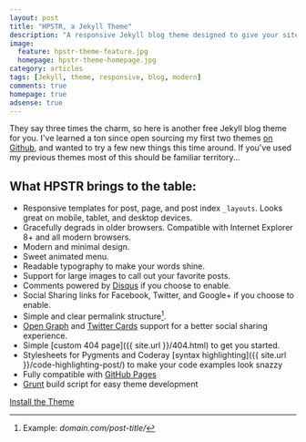 ```yaml
---
layout: post
title: "HPSTR, a Jekyll Theme"
description: "A responsive Jekyll blog theme designed to give your site a modern and almost cliche feel."
image: 
  feature: hpstr-theme-feature.jpg
  homepage: hpstr-theme-homepage.jpg
category: articles
tags: [Jekyll, theme, responsive, blog, modern]
comments: true
homepage: true
adsense: true
---
```


They say three times the charm, so here is another free Jekyll blog theme for you. I've learned a ton since open sourcing my first two themes [on Github](http://github.com/mmistakes), and wanted to try a few new things this time around. If you've used my previous themes most of this should be familiar territory...

## What HPSTR brings to the table:

* Responsive templates for post, page, and post index `_layouts`. Looks great on mobile, tablet, and desktop devices.
* Gracefully degrads in older browsers. Compatible with Internet Explorer 8+ and all modern browsers.  
* Modern and minimal design.
* Sweet animated menu.
* Readable typography to make your words shine.
* Support for large images to call out your favorite posts.
* Comments powered by [Disqus](http://disqus.com) if you choose to enable.
* Social Sharing links for Facebook, Twitter, and Google+ if you choose to enable.
* Simple and clear permalink structure[^1].
* [Open Graph](https://developers.facebook.com/docs/opengraph/) and [Twitter Cards](https://dev.twitter.com/docs/cards) support for a better social sharing experience.
* Simple [custom 404 page]({{ site.url }}/404.html) to get you started.
* Stylesheets for Pygments and Coderay [syntax highlighting]({{ site.url }}/code-highlighting-post/) to make your code examples look snazzy
* Fully compatible with [GitHub Pages](http://pages.github.com/)
* [Grunt](http://gruntjs.com) build script for easy theme development

<div markdown="0"><a href="http://mmistakes.github.io/hpstr-jekyll-theme/theme-setup/" class="btn btn-info">Install the Theme</a></div>

[^1]: Example: *domain.com/post-title/*